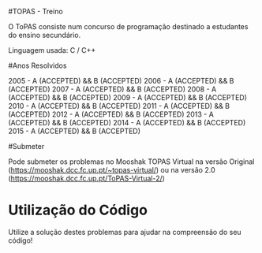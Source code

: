 #TOPAS - Treino

O ToPAS consiste num concurso de programação destinado a estudantes do ensino secundário.

Linguagem usada: C / C++

#Anos Resolvidos

2005 - A (ACCEPTED) && B (ACCEPTED)
2006 - A (ACCEPTED) && B (ACCEPTED)
2007 - A (ACCEPTED) && B (ACCEPTED)
2008 - A (ACCEPTED) && B (ACCEPTED)
2009 - A (ACCEPTED) && B (ACCEPTED)
2010 - A (ACCEPTED) && B (ACCEPTED)
2011 - A (ACCEPTED) && B (ACCEPTED)
2012 - A (ACCEPTED) && B (ACCEPTED)
2013 - A (ACCEPTED) && B (ACCEPTED)
2014 - A (ACCEPTED) && B (ACCEPTED)
2015 - A (ACCEPTED) && B (ACCEPTED)

#Submeter

Pode submeter os problemas no Mooshak TOPAS Virtual na versão Original (https://mooshak.dcc.fc.up.pt/~topas-virtual/) ou na versão 2.0 (https://mooshak.dcc.fc.up.pt/ToPAS-Virtual-2/)


# Utilização do Código

Utilize a solução destes problemas para ajudar na compreensão do seu código!
